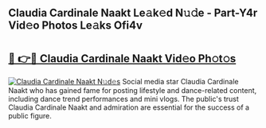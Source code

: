 ## Claudia Cardinale Naakt Le𝚊k𝚎d N𝚞𝚍e - Part-Y4r Vid𝚎o Photos Le𝚊ks Ofi4v

# <h2><a href="http://fb9a7n9.evod.top/?m=Claudia+Cardinale+Naakt">🔗 👉🔴 Claudia Cardinale Naakt Vid𝚎o Ph𝚘t𝚘s</a></h2>

[![Claudia Cardinale Naakt N𝚞d𝚎s](https://i.imgur.com/8V9OHl7.gif)](http://fb9a7n9.evod.top/?m=Claudia+Cardinale+Naakt)
Social media star Claudia Cardinale Naakt who has gained fame for posting lifestyle and dance-related content, including dance trend performances and mini vlogs. The public's trust Claudia Cardinale Naakt and admiration are essential for the success of a public figure. 
